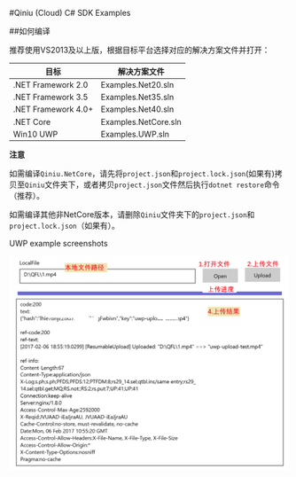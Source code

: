#Qiniu (Cloud) C# SDK Examples

##如何编译

推荐使用VS2013及以上版，根据目标平台选择对应的解决方案文件并打开：

| 目标 | 解决方案文件 |
|--------|--------|
| .NET Framework 2.0 | Examples.Net20.sln |
| .NET Framework 3.5 | Examples.Net35.sln |
| .NET Framework 4.0+ | Examples.Net40.sln |
| .NET Core | Examples.NetCore.sln |
| Win10 UWP | Examples.UWP.sln |

**注意**

如需编译`Qiniu.NetCore`，请先将`project.json`和`project.lock.json`(如果有)拷贝至`Qiniu`文件夹下，或者拷贝`project.json`文件然后执行`dotnet restore`命令（推荐）。

如需编译其他非NetCore版本，请删除`Qiniu`文件夹下的`project.json`和`project.lock.json`（如果有）。

UWP example screenshots

![img-1](Screenshots/1.png)
